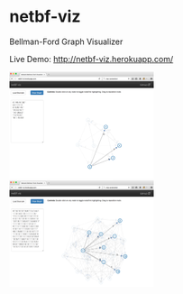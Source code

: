 # netbf-viz
Bellman-Ford Graph Visualizer

Live Demo: http://netbf-viz.herokuapp.com/

<img src="public/screenshots/ss_0.png" alt="screenshot_0" width="256"/>
<img src="public/screenshots/ss_1.png" alt="screenshot_1" width="256"/>
